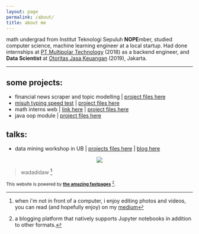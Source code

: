 ```yaml
---
layout: page
permalink: /about/
title: about me
---
```

math undergrad from Institut Teknologi Sepuluh **NOPE**mber, studied computer science, machine learning engineer at a local startup. Had done internships at [PT Multipolar Technology](http://www.multipolar.com/) (2018) as a backend engineer, and **Data Scientist** at [Otoritas Jasa Keuangan](https://www.ojk.go.id/id/tentang-ojk/Pages/Struktur-Organisasi.aspx) (2019), Jakarta.     

---
## some projects: 
- financial news scraper and topic modelling | [project files here](https://github.com/svmihar/news-similarity)
- [misuh typing speed test](https://svmihar.github.io/typing-misuh-game/) | [project files here](https://github.com/svmihar/typing-misuh-game)
- math interns web | [link here](https://webkp.netlify.com) | [project files here](https://github.com/svmihar/web-kp)
- java oop module | [project files here](https://github.com/svmihar/asistensi) 

## talks: 
- data mining workshop in UB | [projects files here](https://github.com/svmihar/seminar-ub) | [blog here](https://blogsvmihar.ga/posts/data-mining-UB/)
<center><img src='https://webkp.cdn.prismic.io/webkp/cbb4580fed2085dbd80531ce50abe6813437047d_img_5516.jpg'></center>


> wadadidaw [^2]

<sup>This website is powered by **[the amazing fastpages](https://github.com/fastai/fastpages)** [^1].</sup>


[^1]:a blogging platform that natively supports Jupyter notebooks in addition to other formats.
[^2]: when i'm not in front of a computer, i enjoy editing photos and videos, you can read (and hopefully enjoy) on my [medium](https://medium.com/@svmihar)

